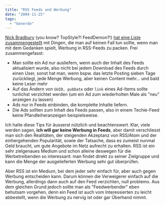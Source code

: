 ```yaml
---
title: "RSS Feeds und Werbung"
date: "2004-11-25"
tags:
  - "Generde"
---
```


[Nick Bradbury](http://nick.typepad.com/) (you know? TopStyle?! FeedDemon?!) [hat eine Liste zusammengestellt](http://nick.typepad.com/blog/2004/11/rss_ads_what_no.html) mit Dingen, die man auf keinen Fall tun sollte, wenn man mit dem Gedanken spielt, Werbung in RSS-Feeds zu packen. Frei zusammengefasst:

- Man sollte ein Ad nur ausliefern, wenn auch der Inhalt des Feeds aktualisiert wurde, also nicht bei jedem Download des Feeds durch einen User, sonst hat man, wenn bspw. das letzte Posting sieben Tage zurückliegt, jede Menge Werbung, aber keinen Content mehr... und bald keine Leser mehr
- Auf das Ändern von `GUID, pubDate` oder `link` eines Ad-Items sollte tunlichst verzichtet werden (um ein Ad zum wiederholten Male als "neu" anzeigen zu lassen)
- Ads nur in Feeds einbinden, die komplette Inhalte liefern.
- Die Ads sollten zum Inhalt des Feeds passen, also in einem Techie-Feed keine Pfandleiheranzeigen beispielsweise.

Ich halte diese Tips für äusserst nützlich und beachtenswert. Klar, viele werden sagen, **ich will gar keine Werbung in Feeds**, aber damit verschliesst man sich den Realitäten, der steigenden Akzeptanz von RSS/Atom und der einhergehenden Popularität, sowie der Tatsache, dass es zumeist nunmal Geld braucht, um gute Angebote im Netz aufrecht zu erhalten. RSS ist ein sehr zielgenaues Medium und schon alleine deswegen für die Werbetreibenden so interessant: man findet direkt zu seiner Zielgruppe und kann die Menge der ausgelieferten Werbung sehr gut überprüfen.

Aber RSS ist ein Medium, bei dem jeder sehr einfach für, aber auch gegen Werbung entscheiden kann. Darum können die Verweigerer einfach auf die Werbung, allerdings dann auch auf den Feed verzichten, null problemo. Aus dem gleichen Grund jedoch sollte man als "Feedwerbender" eben behutsam vorgehen, denn ein Feed ist auch vom Interessierten zu leicht abbestellt, wenn die Werbung zu nervig ist oder gar Überhand nimmt.

